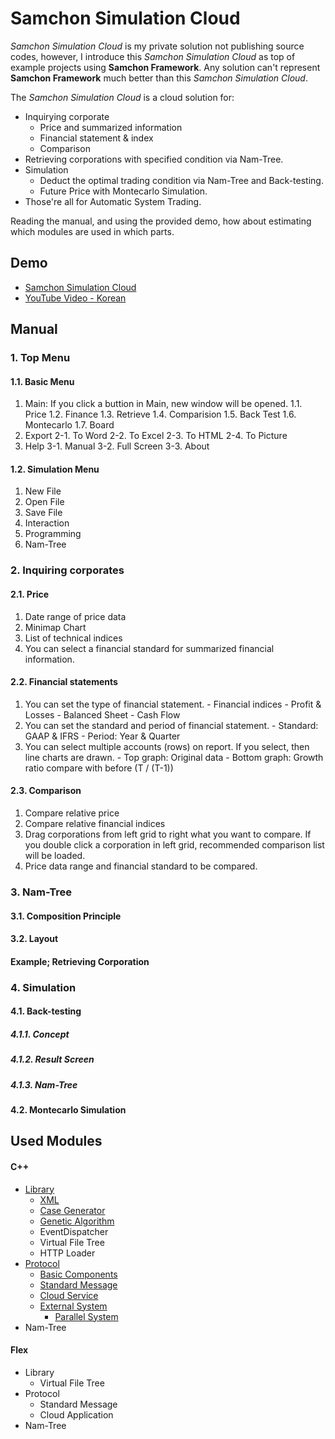 # Samchon Simulation Cloud
*Samchon Simulation Cloud* is my private solution not publishing source codes, however, I introduce this *Samchon Simulation Cloud* as top of example projects using **Samchon Framework**. Any solution can't represent **Samchon Framework** much better than this *Samchon Simulation Cloud*.

The *Samchon Simulation Cloud* is a cloud solution for:
  - Inquirying corporate
    - Price and summarized information
    - Financial statement & index
    - Comparison
  - Retrieving corporations with specified condition via Nam-Tree.
  - Simulation
    - Deduct the optimal trading condition via Nam-Tree and Back-testing.
    - Future Price with Montecarlo Simulation.
  - Those're all for Automatic System Trading.

Reading the manual, and using the provided demo, how about estimating which modules are used in which parts.

## Demo
  - [Samchon Simulation Cloud](http://samchon.org/simulation)
  - [YouTube Video - Korean](https://youtu.be/oKk6qwwWUM8?t=7m7s)

## Manual
### 1. Top Menu
#### 1.1. Basic Menu
  1. Main: If you click a buttion in Main, new window will be opened.
    1.1. Price
	1.2. Finance
	1.3. Retrieve
	1.4. Comparision
	1.5. Back Test
	1.6. Montecarlo
	1.7. Board
  2. Export
    2-1. To Word
	2-2. To Excel
	2-3. To HTML
	2-4. To Picture
  3. Help
    3-1. Manual
	3-2. Full Screen
	3-3. About

#### 1.2. Simulation Menu
  1. New File
  2. Open File
  3. Save File
  4. Interaction
  5. Programming
  6. Nam-Tree

### 2. Inquiring corporates
#### 2.1. Price
  1. Date range of price data
  2. Minimap Chart
  3. List of technical indices
  4. You can select a financial standard for summarized financial information.

#### 2.2. Financial statements
  1. You can set the type of financial statement.
    - Financial indices
    - Profit & Losses
    - Balanced Sheet
    - Cash Flow 
  2. You can set the standard and period of financial statement.
    - Standard: GAAP & IFRS
    - Period: Year & Quarter
  3. You can select multiple accounts (rows) on report. If you select, then line charts are drawn.
    - Top graph: Original data
    - Bottom graph: Growth ratio compare with before (T / (T-1))

#### 2.3. Comparison
  1. Compare relative price
  2. Compare relative financial indices
  3. Drag corporations from left grid to right what you want to compare. If you double click a corporation in left grid, recommended comparison list will be loaded.
  4. Price data range and financial standard to be compared.

### 3. Nam-Tree
#### 3.1. Composition Principle
#### 3.2. Layout
#### Example; Retrieving Corporation

### 4. Simulation
#### 4.1. Back-testing
##### 4.1.1. Concept
##### 4.1.2. Result Screen
##### 4.1.3. Nam-Tree
#### 4.2. Montecarlo Simulation



## Used Modules
#### C++
  - [Library](CPP-Library)
    - [XML](CPP-Library-XML)
    - [Case Generator](CPP-Library-Case_Generator)
    - [Genetic Algorithm](CPP-Library-Genetic_Algorithm)
    - EventDispatcher
    - Virtual File Tree
    - HTTP Loader
  - [Protocol](CPP-Protocol)
    - [Basic Components](CPP-Protocol-Basic_Components)
    - [Standard Message](CPP-Protocol-Standard_Message)
    - [Cloud Service](CPP-Protocol-Service)
    - [External System](CPP-Protocol-External_System)
      - [Parallel System](CPP-Protocol-Parallel_System)
  - Nam-Tree

#### Flex
  - Library
    - Virtual File Tree
  - Protocol
    - Standard Message
    - Cloud Application
  - Nam-Tree